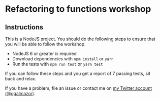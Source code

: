 # Refactoring to functions workshop

## Instructions
 
This is a NodeJS project. You should do the following steps to ensure that you will be able to follow the workshop:

- NodeJS 6 or greater is required
- Download dependencies with `npm install` or `yarn`
- Run the tests with `npm run test` or `yarn test`

If you can follow these steps and you get a report of 7 passing tests, sit back and relax.

If you have a problem, file an issue or contact me on [my Twitter account (@ggalmazor)](http://twitter.com/ggalmazor).
